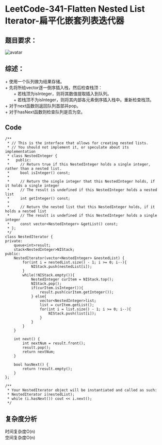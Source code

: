 # LeetCode-341-Flatten Nested List Iterator-扁平化嵌套列表迭代器

## 题目要求：
![avatar](https:///github.com/JakeChanFangZiyuan20/MyLeetCode/blob/img/341.png)



## 综述：  
\+ 使用一个队列做为结果存储。  
\+ 先将所给vector逐一倒序插入栈，然后检查栈顶：  
&emsp;&emsp;\+ 若栈顶为isInteger，则将其数值提取插入到队列。  
&emsp;&emsp;\+ 若栈顶不为isInteger，则将其内部各元素倒序插入栈中。重新检查栈顶。  
\+ 对于next函数则返回队列首部并pop。  
\+ 对于hasNext函数则检查队列是否为空。
 

## Code
```
/**
 * // This is the interface that allows for creating nested lists.
 * // You should not implement it, or speculate about its implementation
 * class NestedInteger {
 *   public:
 *     // Return true if this NestedInteger holds a single integer, rather than a nested list.
 *     bool isInteger() const;
 *
 *     // Return the single integer that this NestedInteger holds, if it holds a single integer
 *     // The result is undefined if this NestedInteger holds a nested list
 *     int getInteger() const;
 *
 *     // Return the nested list that this NestedInteger holds, if it holds a nested list
 *     // The result is undefined if this NestedInteger holds a single integer
 *     const vector<NestedInteger> &getList() const;
 * };
 */
class NestedIterator {
private:
    queue<int>result;
    stack<NestedInteger>NIStack;
public:
    NestedIterator(vector<NestedInteger> &nestedList) {
        for(int i = nestedList.size() - 1; i >= 0; i--){
            NIStack.push(nestedList[i]);
        }
        while(!NIStack.empty()){
            NestedInteger curItem = NIStack.top();
            NIStack.pop();
            if(curItem.isInteger()){
                result.push(curItem.getInteger());
            } else{
                vector<NestedInteger>list;
                list = curItem.getList();
                for(int i = list.size() - 1; i >= 0; i--){
                    NIStack.push(list[i]);
                }
            }
        }
    }

    int next() {
        int nextNum = result.front();
        result.pop();
        return nextNum;
    }

    bool hasNext() {
        return !result.empty();
    }
};

/**
 * Your NestedIterator object will be instantiated and called as such:
 * NestedIterator i(nestedList);
 * while (i.hasNext()) cout << i.next();
 */
```

## 复杂度分析
时间复杂度O(n)  
空间复杂度O(n)
